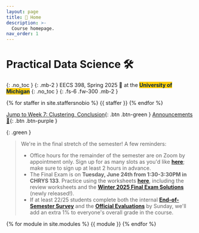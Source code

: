 ```yaml
---
layout: page
title: 🏡 Home
description: >-
  Course homepage.
nav_order: 1
---
```


# Practical Data Science 🛠️
{: .no_toc }
{: .mb-2 }
EECS 398, Spring 2025 🌸 at the <b><span style="background-color: #FFCB05; color: #00274C">University of Michigan</span></b>
{: .no_toc }
{: .fs-6 .fw-300 .mb-2 }

<!-- 4 credits • Open to all majors • ULCS for Computer Science majors, Advanced Technical Elective or Application Elective for Data Science majors, Flexible Technical Elective for Electrical Engineering majors -->

{% for staffer in site.staffersnobio %}
{{ staffer }}
{% endfor %}

[Jump to Week 7: Clustering, Conclusion](#week-7-clustering-conclusion){: .btn .btn-green } [Announcements 📣](https://edstem.org/us/courses/78535/discussion/6647877){: .btn .btn-purple }

{: .green }
> We're in the final stretch of the semester! A few reminders:
> - Office hours for the remainder of the semester are on Zoom by appointment only. Sign up for as many slots as you'd like [**here**](https://calendar.app.google/qrKNHCLQzmU5JYCm6); make sure to sign up at least 2 hours in advance.
> - The Final Exam is on **Tuesday, June 24th from 1:30-3:30PM in CHRYS 133**. Practice using the worksheets [**here**](https://study.practicaldsc.org), including the review worksheets and the [**Winter 2025 Final Exam Solutions**](https://study.practicaldsc.org/wn25-final/index.html) (newly released!).
> - If at least 22/25 students complete both the internal <b><a href="https://forms.gle/KYgxU1RrdeX5QYQNA">End-of-Semester Survey</a></b> and the <b><a href="https://umich.bluera.com/umich/">Official Evaluations</a></b> by Sunday, we'll add an extra 1% to everyone's overall grade in the course.


{% for module in site.modules %}
{{ module }}
{% endfor %}
